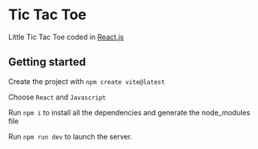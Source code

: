 # Tic Tac Toe

Little Tic Tac Toe coded in [React.js](https://react.dev/)


## Getting started

Create the project with `npm create vite@latest`

Choose `React` and `Javascript`

Run `npm i` to install all the dependencies and generate the node_modules file

Run `npm run dev` to launch the server.
